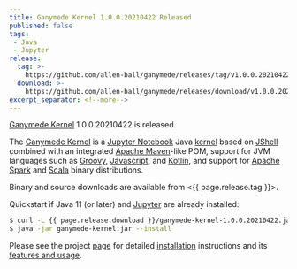 ```yaml
---
title: Ganymede Kernel 1.0.0.20210422 Released
published: false
tags:
 - Java
 - Jupyter
release:
  tag: >-
    https://github.com/allen-ball/ganymede/releases/tag/v1.0.0.20210422
  download: >-
    https://github.com/allen-ball/ganymede/releases/download/v1.0.0.20210422
excerpt_separator: <!--more-->
---
```


[Ganymede Kernel] 1.0.0.20210422 is released.

The [Ganymede Kernel] is a [Jupyter Notebook] Java [kernel][Jupyter Kernel]
based on [JShell] combined with an integrated [Apache Maven]-like POM,
support for JVM languages such as [Groovy], [Javascript], and [Kotlin], and
support for [Apache Spark] and [Scala] binary distributions.

<!--more-->

Binary and source downloads are available from <{{ page.release.tag }}>.

Quickstart if Java 11 (or later) and [Jupyter][Jupyter Notebook] are already
installed:

```bash
$ curl -L {{ page.release.download }}/ganymede-kernel-1.0.0.20210422.jar > ganymede-kernel.jar
$ java -jar ganymede-kernel.jar --install
```

Please see the project [page][Ganymede Kernel] for detailed
[installation][Ganymede Kernel installation] instructions and its
[features and usage][Ganymede Kernel usage].


[Apache Maven]: https://maven.apache.org/
[Apache Spark]: http://spark.apache.org/
[Ganymede Kernel]: https://github.com/allen-ball/ganymede
[Ganymede Kernel installation]: https://github.com/allen-ball/ganymede#installation
[Ganymede Kernel usage]: https://github.com/allen-ball/ganymede#features-and-usage
[Groovy]: https://groovy-lang.org/
[JShell]: https://docs.oracle.com/en/java/javase/11/docs/api/jdk.jshell/jdk/jshell/JShell.html?is-external=true
[Javascript]: https://www.oracle.com/technical-resources/articles/java/jf14-nashorn.html
[Jupyter Kernel]: https://jupyter-client.readthedocs.io/en/stable/kernels.html
[Jupyter Notebook]: https://jupyter-notebook.readthedocs.io/en/stable/index.html
[Kotlin]: https://kotlinlang.org/
[Scala]: https://www.scala-lang.org/
